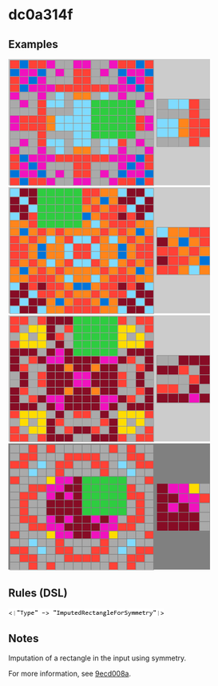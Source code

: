# dc0a314f

## Examples

![ARC examples for dc0a314f](examples.png?raw=true)

## Rules (DSL)

![DSL rules for dc0a314f](rules.png?raw=true)

## Notes
Imputation of a rectangle in the input using symmetry.

For more information, see [9ecd008a](https://github.com/dbigham/ARC/blob/main/TaskNotes/9ecd008a/notes.md).
